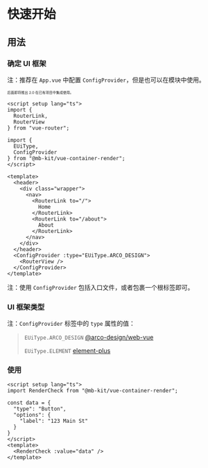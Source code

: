 # 快速开始

## 用法

### 确定 UI 框架

注：推荐在 `App.vue` 中配置 `ConfigProvider`，但是也可以在模块中使用。

<span style="font-size: 8px;">后面即将推出 2.0 在已有项目中集成使用。</span>

```vue
<script setup lang="ts">
import {
  RouterLink,
  RouterView
} from "vue-router";

import {
  EUiType,
  ConfigProvider
} from "@mb-kit/vue-container-render";
</script>

<template>
  <header>
    <div class="wrapper">
      <nav>
        <RouterLink to="/">
          Home
        </RouterLink>
        <RouterLink to="/about">
          About
        </RouterLink>
      </nav>
    </div>
  </header>
  <ConfigProvider :type="EUiType.ARCO_DESIGN">
    <RouterView />
  </ConfigProvider>
</template>
```

注：使用 `ConfigProvider` 包括入口文件，或者包裹一个根标签即可。

### UI 框架类型

注：`ConfigProvider` 标签中的 `type` 属性的值：

> `EUiType.ARCO_DESIGN` [@arco-design/web-vue](https://arco.design/vue/docs/start)
>
> `EUiType.ELEMENT` [element-plus](https://element-plus.org/zh-CN/)

### 使用

```vue
<script setup lang="ts">
import RenderCheck from "@mb-kit/vue-container-render";

const data = {
  "type": "Button",
  "options": {
    "label": "123 Main St"
  }
}
</script>
<template>
  <RenderCheck :value="data" />
</template>
```
